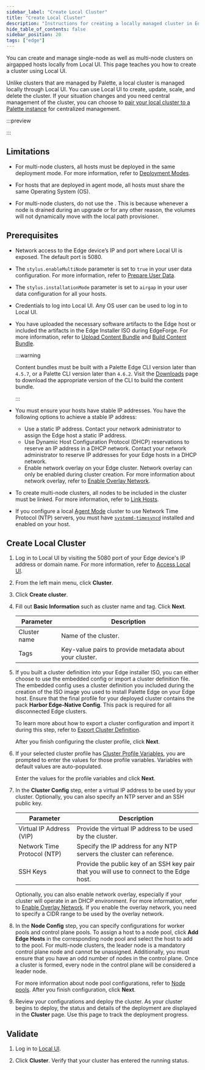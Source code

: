 ```yaml
---
sidebar_label: "Create Local Cluster"
title: "Create Local Cluster"
description: "Instructions for creating a locally managed cluster in Edge Host Management Console."
hide_table_of_contents: false
sidebar_position: 20
tags: ["edge"]
---
```


You can create and manage single-node as well as multi-node clusters on airgapped hosts locally from Local UI. This page
teaches you how to create a cluster using Local UI.

Unlike clusters that are managed by Palette, a local cluster is managed locally through Local UI. You can use Local UI
to create, update, scale, and delete the cluster. If your situation changes and you need central management of the
cluster, you can choose to [pair your local cluster to a Palette instance](./local-to-central.md) for centralized
management.

:::preview

:::

## Limitations

- For multi-node clusters, all hosts must be deployed in the same deployment mode. For more information, refer to
  [Deployment Modes](../../../../deployment-modes/deployment-modes.md).

- For hosts that are deployed in agent mode, all hosts must share the same Operating System (OS).

<!-- prettier-ignore -->
- For multi-node clusters, do not use the
  <VersionedLink text="Local Path Provisioner Pack" url="/integrations/packs/?pack=csi-local-path-provisioner" />. This
  is because whenever a node is drained during an upgrade or for any other reason, the volumes will not dynamically move
  with the local path provisioner.

## Prerequisites

- Network access to the Edge device’s IP and port where Local UI is exposed. The default port is 5080.

- The `stylus.enableMultiNode` parameter is set to `true` in your user data configuration. For more information, refer
  to [Prepare User Data](../../edgeforge-workflow/prepare-user-data.md).

- The `stylus.installationMode` parameter is set to `airgap` in your user data configuration for all your hosts.

- Credentials to log into Local UI. Any OS user can be used to log in to Local UI.

- You have uploaded the necessary software artifacts to the Edge host or included the artifacts in the Edge Installer
  ISO during EdgeForge. For more information, refer to [Upload Content Bundle](./upload-content-bundle.md) and
  [Build Content Bundle](../../edgeforge-workflow/palette-canvos/build-content-bundle.md).

  :::warning

  Content bundles must be built with a Palette Edge CLI version later than `4.5.7`, or a Palette CLI version later than
  `4.6.2`. Visit the [Downloads](../../../../spectro-downloads.md#palette-edge-cli) page to download the appropriate
  version of the CLI to build the content bundle.

  :::

- You must ensure your hosts have stable IP addresses. You have the following options to achieve a stable IP address:

  - Use a static IP address. Contact your network administrator to assign the Edge host a static IP address.
  - Use Dynamic Host Configuration Protocol (DHCP) reservations to reserve an IP address in a DHCP network. Contact your
    network administrator to reserve IP addresses for your Edge hosts in a DHCP network.
  - Enable network overlay on your Edge cluster. Network overlay can only be enabled during cluster creation. For more
    information about network overlay, refer to [Enable Overlay Network](../../networking/vxlan-overlay.md).

- To create multi-node clusters, all nodes to be included in the cluster must be linked. For more information, refer to
  [Link Hosts](./link-hosts.md).
- If you configure a local [Agent Mode](../../../../deployment-modes/agent-mode/agent-mode.md) cluster to use Network
  Time Protocol (NTP) servers, you must have
  [`systemd-timesyncd`](https://www.freedesktop.org/software/systemd/man/latest/systemd-timesyncd.service.html)
  installed and enabled on your host.

## Create Local Cluster

1. Log in to Local UI by visiting the 5080 port of your Edge device's IP address or domain name. For more information,
   refer to [Access Local UI](../host-management/access-console.md).

2. From the left main menu, click **Cluster**.

3. Click **Create cluster**.

4. Fill out **Basic Information** such as cluster name and tag. Click **Next**.

   | Parameter    | Description                                             |
   | ------------ | ------------------------------------------------------- |
   | Cluster name | Name of the cluster.                                    |
   | Tags         | Key-value pairs to provide metadata about your cluster. |

5. If you built a cluster definition into your Edge installer ISO, you can either choose to use the embedded config or
   import a cluster definition file. The embedded config uses a cluster definition you included during the creation of
   the ISO image you used to install Palette Edge on your Edge host. Ensure that the final profile for your deployed
   cluster contains the pack **Harbor Edge-Native Config**. This pack is required for all disconnected Edge clusters.

   To learn more about how to export a cluster configuration and import it during this step, refer to
   [Export Cluster Definition](./export-cluster-definition.md).

   After you finish configuring the cluster profile, click **Next**.

6. If your selected cluster profile has
   [Cluster Profile Variables](../../../../profiles/cluster-profiles/create-cluster-profiles/define-profile-variables/define-profile-variables.md),
   you are prompted to enter the values for those profile variables. Variables with default values are auto-populated.

   Enter the values for the profile variables and click **Next**.

7. In the **Cluster Config** step, enter a virtual IP address to be used by your cluster. Optionally, you can also
   specify an NTP server and an SSH public key.

   | Parameter                   | Description                                                                              |
   | --------------------------- | ---------------------------------------------------------------------------------------- |
   | Virtual IP Address (VIP)    | Provide the virtual IP address to be used by the cluster.                                |
   | Network Time Protocol (NTP) | Specify the IP address for any NTP servers the cluster can reference.                    |
   | SSH Keys                    | Provide the public key of an SSH key pair that you will use to connect to the Edge host. |

   Optionally, you can also enable network overlay, especially if your cluster will operate in an DHCP environment. For
   more information, refer to [Enable Overlay Network](../../networking/vxlan-overlay.md). If you enable the overlay
   network, you need to specify a CIDR range to be used by the overlay network.

8. In the **Node Config** step, you can specify configurations for worker pools and control plane pools. To assign a
   host to a node pool, click **Add Edge Hosts** in the corresponding node pool and select the host to add to the pool.
   For multi-node clusters, the leader node is a mandatory control plane node and cannot be unassigned. Additionally,
   you must ensure that you have an odd number of nodes in the control plane. Once a cluster is formed, every node in
   the control plane will be considered a leader node.

   For more information about node pool configurations, refer to [Node pools](../../../cluster-management/node-pool.md).
   After you finish configuration, click **Next**.

9. Review your configurations and deploy the cluster. As your cluster begins to deploy, the status and details of the
   deployment are displayed in the **Cluster** page. Use this page to track the deployment progress.

## Validate

1. Log in to [Local UI](../host-management/access-console.md).

2. Click **Cluster**. Verify that your cluster has entered the running status.
